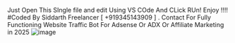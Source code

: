 
Just Open This SIngle file and edit Using VS COde And CLick RUn! Enjoy !!!!
#Coded By Siddarth Freelancer [ +919345143909 ] . Contact For Fully Functioning Website Traffic Bot For Adsense Or ADX Or Affiliate Marketing in 2025
![image](https://github.com/user-attachments/assets/f28c53fd-d4a4-4f47-afef-bc4229cad2ff)
